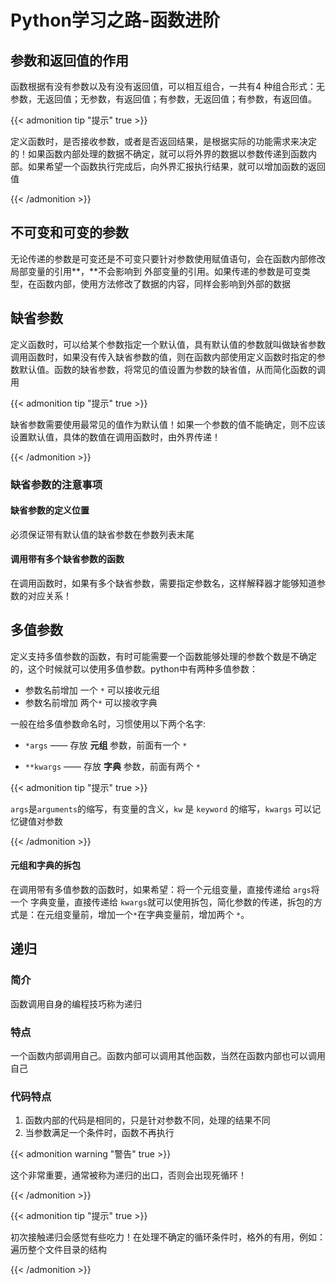 # Python学习之路-函数进阶


## 参数和返回值的作用

函数根据有没有参数以及有没有返回值，可以相互组合，一共有4 种组合形式：无参数，无返回值；无参数，有返回值；有参数，无返回值；有参数，有返回值。

{{< admonition tip "提示" true >}}

定义函数时，是否接收参数，或者是否返回结果，是根据实际的功能需求来决定的！如果函数内部处理的数据不确定，就可以将外界的数据以参数传递到函数内部。如果希望一个函数执行完成后，向外界汇报执行结果，就可以增加函数的返回值

{{< /admonition >}}

## 不可变和可变的参数

无论传递的参数是可变还是不可变只要针对参数使用赋值语句，会在函数内部修改局部变量的引用**，**不会影响到 外部变量的引用。如果传递的参数是可变类型，在函数内部，使用方法修改了数据的内容，同样会影响到外部的数据

## 缺省参数

定义函数时，可以给某个参数指定一个默认值，具有默认值的参数就叫做缺省参数调用函数时，如果没有传入缺省参数的值，则在函数内部使用定义函数时指定的参数默认值。函数的缺省参数，将常见的值设置为参数的缺省值，从而简化函数的调用

{{< admonition tip "提示" true >}}

缺省参数需要使用最常见的值作为默认值！如果一个参数的值不能确定，则不应该设置默认值，具体的数值在调用函数时，由外界传递！

{{< /admonition >}}

### 缺省参数的注意事项

#### 缺省参数的定义位置

必须保证带有默认值的缺省参数在参数列表末尾

#### 调用带有多个缺省参数的函数

在调用函数时，如果有多个缺省参数，需要指定参数名，这样解释器才能够知道参数的对应关系！

## 多值参数

定义支持多值参数的函数，有时可能需要一个函数能够处理的参数个数是不确定的，这个时候就可以使用多值参数。python中有两种多值参数：

- 参数名前增加 一个 `*` 可以接收元组
- 参数名前增加 两个`*` 可以接收字典

一般在给多值参数命名时，习惯使用以下两个名字:

- `*args` —— 存放 **元组** 参数，前面有一个 `*`

- `**kwargs` —— 存放 **字典** 参数，前面有两个 `*`

{{< admonition tip "提示" true >}}

`args`是`arguments`的缩写，有变量的含义，`kw` 是 `keyword` 的缩写，`kwargs` 可以记忆键值对参数

{{< /admonition >}}

#### 元组和字典的拆包

在调用带有多值参数的函数时，如果希望：将一个元组变量，直接传递给 `args`将一个 字典变量，直接传递给 `kwargs`就可以使用拆包，简化参数的传递，拆包的方式是：在元组变量前，增加一个`*`在字典变量前，增加两个 `*`。

## 递归

### 简介

函数调用自身的编程技巧称为递归

### 特点

一个函数内部调用自己。函数内部可以调用其他函数，当然在函数内部也可以调用自己

### 代码特点

1. 函数内部的代码是相同的，只是针对参数不同，处理的结果不同
2. 当参数满足一个条件时，函数不再执行

{{< admonition warning "警告" true >}}

这个非常重要，通常被称为递归的出口，否则会出现死循环！

{{< /admonition >}}

{{< admonition tip "提示" true >}}

初次接触递归会感觉有些吃力！在处理不确定的循环条件时，格外的有用，例如：遍历整个文件目录的结构

{{< /admonition >}}


